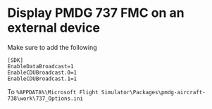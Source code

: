 # Display PMDG 737 FMC on an external device

Make sure to add the following
```
[SDK]
EnableDataBroadcast=1
EnableCDUBroadcast.0=1 
EnableCDUBroadcast.1=1 
```
To `%APPDATA%\Microsoft Flight Simulator\Packages\pmdg-aircraft-738\work\737_Options.ini`
